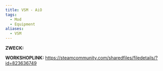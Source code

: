 ```yaml
---
title: VSM - AiO
tags:
  - Mod
  - Equipment
aliases:
  - VSM
---
```

**ZWECK:** 

**WORKSHOPLINK:** https://steamcommunity.com/sharedfiles/filedetails/?id=823636749
 <script src="https://www.steamwidgets.net/api/resource/query?type=js&module=workshop&version=v1"></script>
<steam-workshop itemid="823636749"></steam-workshop>
